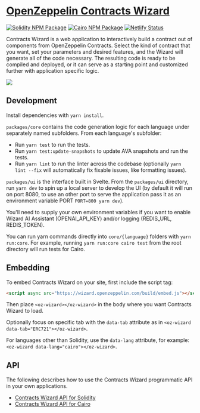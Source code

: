 # [OpenZeppelin Contracts Wizard](https://wizard.openzeppelin.com)

[![Solidity NPM Package](https://img.shields.io/npm/v/@openzeppelin/wizard?color=%234e5de4&label=%40openzeppelin%2Fwizard)](https://www.npmjs.com/package/@openzeppelin/wizard)
[![Cairo NPM Package](https://img.shields.io/npm/v/@openzeppelin/wizard-cairo?color=%23e55233&label=%40openzeppelin%2Fwizard-cairo)](https://www.npmjs.com/package/@openzeppelin/wizard-cairo)
[![Netlify Status](https://api.netlify.com/api/v1/badges/ca9b53e1-44eb-410d-aac7-31b2f5399b68/deploy-status)](https://app.netlify.com/sites/openzeppelin-contracts-wizard/deploys)

Contracts Wizard is a web application to interactively build a contract out of components from OpenZeppelin Contracts. Select the kind of contract that you want, set your parameters and desired features, and the Wizard will generate all of the code necessary. The resulting code is ready to be compiled and deployed, or it can serve as a starting point and customized further with application specific logic.

[![](./screenshot.png)](https://wizard.openzeppelin.com/)

## Development

Install dependencies with `yarn install`.

`packages/core` contains the code generation logic for each language under separately named subfolders. From each language's subfolder:
- Run `yarn test` to run the tests.
- Run `yarn test:update-snapshots` to update AVA snapshots and run the tests.
- Run `yarn lint` to run the linter across the codebase (optionally `yarn lint --fix` will automatically fix fixable issues, like formatting issues).

`packages/ui` is the interface built in Svelte. From the `packages/ui` directory, run `yarn dev` to spin up a local server to develop the UI (by default it will run on port 8080, to use an other port to serve the application pass it as an environment variable PORT `PORT=800 yarn dev`).

You'll need to supply your own environment variables if you want to enable Wizard AI Assistant (OPENAI_API_KEY) and/or logging (REDIS_URL, REDIS_TOKEN).

You can run yarn commands directly into `core/{language}` folders with `yarn run:core`.
For example, running `yarn run:core cairo test` from the root directory will run tests for Cairo.

## Embedding

To embed Contracts Wizard on your site, first include the script tag:

```html
<script async src="https://wizard.openzeppelin.com/build/embed.js"></script>
```

Then place `<oz-wizard></oz-wizard>` in the body where you want Contracts Wizard to load.

Optionally focus on specific tab with the `data-tab` attribute as in `<oz-wizard data-tab="ERC721"></oz-wizard>`.

For languages other than Solidity, use the `data-lang` attribute, for example: `<oz-wizard data-lang="cairo"></oz-wizard>`.

## API

The following describes how to use the Contracts Wizard programmatic API in your own applications.

- [Contracts Wizard API for Solidity](packages/core/solidity/README.md)
- [Contracts Wizard API for Cairo](packages/core/cairo/README.md)

